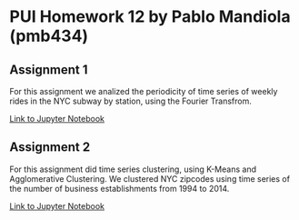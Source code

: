 # PUI Homework 12 by Pablo Mandiola (pmb434)

## Assignment 1

For this assignment we analized the periodicity of time series of weekly rides in the NYC subway by station, using the Fourier Transfrom.

[Link to Jupyter Notebook](HW12_1_pmb434.ipynb)

## Assignment 2

For this assignment did time series clustering, using K-Means and Agglomerative Clustering. We clustered NYC zipcodes using time series of the number of business establishments from 1994 to 2014.

[Link to Jupyter Notebook](HW12_2_pmb434.ipynb)
